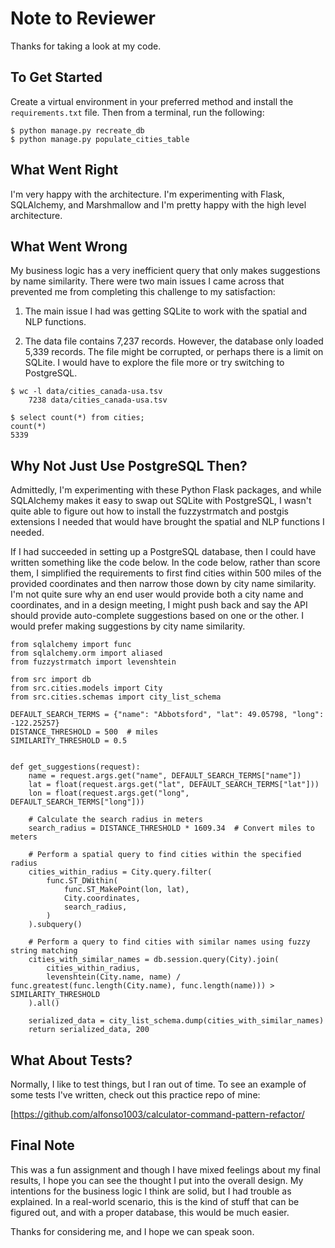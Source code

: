 # Note to Reviewer

Thanks for taking a look at my code.

## To Get Started

Create a virtual environment in your preferred method and install the `requirements.txt` file. Then from a terminal, run the following:

```
$ python manage.py recreate_db
$ python manage.py populate_cities_table
```

## What Went Right

I'm very happy with the architecture. I'm experimenting with Flask, SQLAlchemy, and Marshmallow and I'm pretty happy with the high level architecture.

## What Went Wrong

My business logic has a very inefficient query that only makes suggestions by name similarity. There were two main issues I came across that prevented me from completing this challenge to my satisfaction:

1. The main issue I had was getting SQLite to work with the spatial and NLP functions.

2. The data file contains 7,237 records. However, the database only loaded 5,339 records. The file might be corrupted, or perhaps there is a limit on SQLite. I would have to explore the file more or try switching to PostgreSQL.

```
$ wc -l data/cities_canada-usa.tsv
    7238 data/cities_canada-usa.tsv

$ select count(*) from cities;
count(*)
5339

```

## Why Not Just Use PostgreSQL Then?

Admittedly, I'm experimenting with these Python Flask packages, and while SQLAlchemy makes it easy to swap out SQLite with PostgreSQL, I wasn't quite able to figure out how to install the fuzzystrmatch and postgis extensions I needed that would have brought the spatial and NLP functions I needed.

If I had succeeded in setting up a PostgreSQL database, then I could have written something like the code below. In the code below, rather than score them, I simplified the requirements to first find cities within 500 miles of the provided coordinates and then narrow those down by city name similarity. I'm not quite sure why an end user would provide both a city name and coordinates, and in a design meeting, I might push back and say the API should provide auto-complete suggestions based on one or the other. I would prefer making suggestions by city name similarity.

```
from sqlalchemy import func
from sqlalchemy.orm import aliased
from fuzzystrmatch import levenshtein

from src import db
from src.cities.models import City
from src.cities.schemas import city_list_schema

DEFAULT_SEARCH_TERMS = {"name": "Abbotsford", "lat": 49.05798, "long": -122.25257}
DISTANCE_THRESHOLD = 500  # miles
SIMILARITY_THRESHOLD = 0.5


def get_suggestions(request):
    name = request.args.get("name", DEFAULT_SEARCH_TERMS["name"])
    lat = float(request.args.get("lat", DEFAULT_SEARCH_TERMS["lat"]))
    lon = float(request.args.get("long", DEFAULT_SEARCH_TERMS["long"]))

    # Calculate the search radius in meters
    search_radius = DISTANCE_THRESHOLD * 1609.34  # Convert miles to meters

    # Perform a spatial query to find cities within the specified radius
    cities_within_radius = City.query.filter(
        func.ST_DWithin(
            func.ST_MakePoint(lon, lat),
            City.coordinates,
            search_radius,
        )
    ).subquery()

    # Perform a query to find cities with similar names using fuzzy string matching
    cities_with_similar_names = db.session.query(City).join(
        cities_within_radius,
        levenshtein(City.name, name) / func.greatest(func.length(City.name), func.length(name))) > SIMILARITY_THRESHOLD
    ).all()

    serialized_data = city_list_schema.dump(cities_with_similar_names)
    return serialized_data, 200
```

## What About Tests?

Normally, I like to test things, but I ran out of time. To see an example of some tests I've written, check out this practice repo of mine:

[https://github.com/alfonso1003/calculator-command-pattern-refactor/

## Final Note

This was a fun assignment and though I have mixed feelings about my final results, I hope you can see the thought I put into the overall design. My intentions for the business logic I think are solid, but I had trouble as explained. In a real-world scenario, this is the kind of stuff that can be figured out, and with a proper database, this would be much easier.

Thanks for considering me, and I hope we can speak soon.
